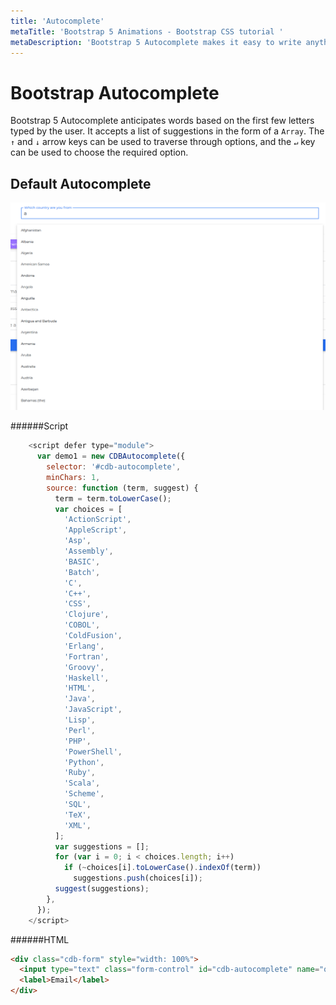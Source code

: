 ```yaml
---
title: 'Autocomplete'
metaTitle: 'Bootstrap 5 Animations - Bootstrap CSS tutorial '
metaDescription: 'Bootstrap 5 Autocomplete makes it easy to write anything, it simply anticipates the words you want to write based on the first few letters written by a user. '
---
```


# Bootstrap Autocomplete

Bootstrap 5 Autocomplete anticipates words based on the first few letters typed by the user. It accepts a list of suggestions in the form of a `Array`.
The `↑` and `↓` arrow keys can be used to traverse through options, and the `↵` key can be used to choose the required option.

## Default Autocomplete

![Bootstrap Autocomplete](./images/autocomplete1.png)

######Script

```Javascript
    <script defer type="module">
      var demo1 = new CDBAutocomplete({
        selector: '#cdb-autocomplete',
        minChars: 1,
        source: function (term, suggest) {
          term = term.toLowerCase();
          var choices = [
            'ActionScript',
            'AppleScript',
            'Asp',
            'Assembly',
            'BASIC',
            'Batch',
            'C',
            'C++',
            'CSS',
            'Clojure',
            'COBOL',
            'ColdFusion',
            'Erlang',
            'Fortran',
            'Groovy',
            'Haskell',
            'HTML',
            'Java',
            'JavaScript',
            'Lisp',
            'Perl',
            'PHP',
            'PowerShell',
            'Python',
            'Ruby',
            'Scala',
            'Scheme',
            'SQL',
            'TeX',
            'XML',
          ];
          var suggestions = [];
          for (var i = 0; i < choices.length; i++)
            if (~choices[i].toLowerCase().indexOf(term))
              suggestions.push(choices[i]);
          suggest(suggestions);
        },
      });
    </script>
```

######HTML

```html
<div class="cdb-form" style="width: 100%">
  <input type="text" class="form-control" id="cdb-autocomplete" name="q" />
  <label>Email</label>
</div>
```
